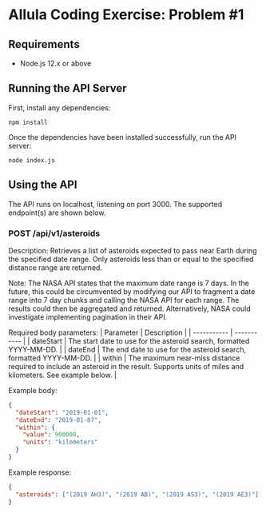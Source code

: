 # Allula Coding Exercise: Problem #1

## Requirements

- Node.js 12.x or above

## Running the API Server

First, install any dependencies:

```shell
npm install
```

Once the dependencies have been installed successfully, run the API server:

```shell
node index.js
```

## Using the API

The API runs on localhost, listening on port 3000. The supported endpoint(s) are
shown below.

### POST /api/v1/asteroids

Description: Retrieves a list of asteroids expected to pass near Earth during the specified date range.
Only asteroids less than or equal to the specified distance range are returned.

Note: The NASA API states that the maximum date range is 7 days. In the future, this could be circumvented by modifying our API
to fragment a date range into 7 day chunks and calling the NASA API for each range. The results could then
be aggregated and returned. Alternatively, NASA could investigate implementing pagination in their API.

Required body parameters:
| Parameter | Description |
| ----------- | ----------- |
| dateStart | The start date to use for the asteroid search, formatted YYYY-MM-DD. |
| dateEnd | The end date to use for the asteroid search, formatted YYYY-MM-DD. |
| within | The maximum near-miss distance required to include an asteroid in the result. Supports units of miles and kilometers. See example below. |

Example body:

```json
{
  "dateStart": "2019-01-01",
  "dateEnd": "2019-01-07",
  "within": {
    "value": 900000,
    "units": "kilometers"
  }
}
```

Example response:

```json
{
  "asteroids": ["(2019 AH3)", "(2019 AB)", "(2019 AS3)", "(2019 AE3)"]
}
```
